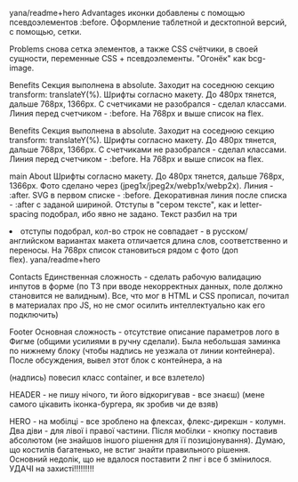 yana/readme+hero
Advantages иконки добавлены с помощью псевдоэлементов :before. Оформление таблетной и десктопной
версий, с помощью, сетки.

Problems снова сетка элементов, а также CSS счётчики, в своей сущности, переменные CSS +
псевдоэлементы. "Огонёк" как bcg-image.

Benefits Секция выполнена в absolute. Заходит на соседнюю секцию transform: translateY(%). Шрифты
согласно макету. До 480рх тянется, дальше 768рх, 1366рх. С счетчиками не разобрался - сделал
классами. Линия перед счетчиком - :before. На 768рх и выше список на flex.

Benefits Секция выполнена в absolute. Заходит на соседнюю секцию transform: translateY(%). Шрифты
согласно макету. До 480рх тянется, дальше 768рх, 1366рх. С счетчиками не разобрался - сделал
классами. Линия перед счетчиком - :before. На 768рх и выше список на flex.

main
About Шрифты согласно макету. До 480рх тянется, дальше 768рх, 1366рх. Фото сделано через
<picture><srcset> (jpeg1x/jpeg2x/webp1x/webp2x). Линия - :after. SVG в первом списке - :before.
Декоративная линия после списка - :after с заданой шириной. Отступы в "сером тексте", как и
letter-spacing подобрал, ибо явно не задано. Текст разбил на три <li> отступы подобрал, кол-во строк
не совпадает - в русском/английском вариантах макета отличается длина слов, соответственно и
переносы. На 768рх список становиться рядом с фото (доп <div> flex).
yana/readme+hero


Contacts Единственная сложность - сделать рабочую валидацию инпутов в форме (по ТЗ при вводе
некорректных данных, поле должно становится не валидным). Все, что мог в HTML и CSS прописал,
почитал в материалах про JS, но не смог осилить интеллектуально как его подключить)

Footer Основная сложность - отсутствие описание параметров лого в Фигме (общими усилиями в ручну
сделали). Была небольшая заминка по нижнему блоку (чтобы надпись не уезжала от линии контейнера).
После обсуждения, вывел этот блок с контейнера, а на <p> (надпись) повесил класс container, и все
взлетело)

HEADER - не пишу нічого, ти його відкоригував - все знаєш) (мене самого цікавить іконка-бургера, як
зробив чи де взяв)

HERO - на мобілці - все зроблено на флексах, флекс-дирекшн - колумн. Два діви - для лівої і правої
частини. Після мобілки - кнопку поставив абсолютом (не знайшов іншого рішення для її
позиціонування). Думаю, що костилів багатенько, не встиг знайти правильного рішення. Основний
недолік, що не вдалося поставити 2 пнг і все б змінилося. УДАЧІ на захисті!!!!!!!!!

